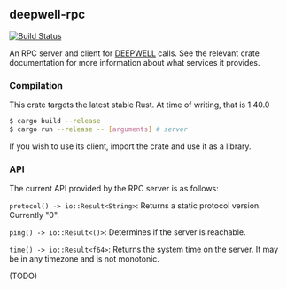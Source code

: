## deepwell-rpc

[![Build Status](https://travis-ci.org/Nu-SCPTheme/deepwell-rpc.svg?branch=master)](https://travis-ci.org/Nu-SCPTheme/deepwell-rpc)

An RPC server and client for [DEEPWELL](https://github.com/Nu-SCPTheme/deepwell) calls.
See the relevant crate documentation for more information about what services it provides.

### Compilation
This crate targets the latest stable Rust. At time of writing, that is 1.40.0

```sh
$ cargo build --release
$ cargo run --release -- [arguments] # server
```

If you wish to use its client, import the crate and use it as a library.

### API

The current API provided by the RPC server is as follows:

`protocol() -> io::Result<String>`:
Returns a static protocol version. Currently "0".

`ping() -> io::Result<()>`:
Determines if the server is reachable.

`time() -> io::Result<f64>`:
Returns the system time on the server. It may be in any timezone and is not monotonic.

(TODO)
